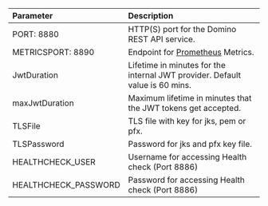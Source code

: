 |Parameter|Description|
|:----|:----|
|PORT: 8880|HTTP(S) port for the Domino REST API service.|
|METRICSPORT: 8890|Endpoint for [Prometheus](https://prometheus.io/) Metrics.|
|JwtDuration|Lifetime in minutes for the internal JWT provider. Default value is 60 mins.|
|maxJwtDuration|Maximum lifetime in minutes that the JWT tokens get accepted.|
|TLSFile|TLS file with key for jks, pem or pfx.|
|TLSPassword|Password for jks and pfx key file.|
|HEALTHCHECK_USER|Username for accessing Health check (Port 8886)|
|HEALTHCHECK_PASSWORD|Password for accessing Health check (Port 8886)|

